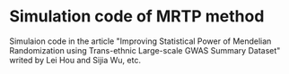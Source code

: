 # Simulation code of MRTP method

Simulaion code in the article "Improving Statistical Power of Mendelian Randomization using Trans-ethnic Large-scale GWAS Summary Dataset" writed by Lei Hou and Sijia Wu, etc.
